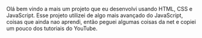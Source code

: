 Olá bem vindo a mais um projeto que eu desenvolvi usando HTML, CSS e JavaScript.
Esse projeto utilizei de algo mais avançado do JavaScript, coisas que ainda nao aprendi, então peguei algumas coisas da net e copiei um pouco dos tutoriais do YouTube.